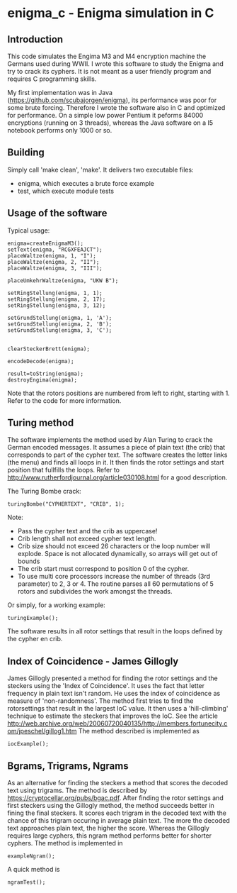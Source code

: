 # enigma_c - Enigma simulation in C
## Introduction
This code simulates the Engima M3 and M4 encryption machine the Germans used during WWII.
I wrote this software to study the Enigma and try to crack its cyphers. It
is not meant as a user friendly program and requires C programming skills.

My first implementation was in Java (https://github.com/scubajorgen/enigma), its performance was poor for some brute forcing. 
Therefore I wrote the software also in C and optimized for performance.
On a simple low power Pentium it peforms 84000 encryptions (running on 3 threads), whereas the Java software on a I5 notebook 
performs only 1000 or so.

## Building
Simply call 'make clean', 'make'.
It delivers two executable files:
* enigma, which executes a brute force example
* test, which execute module tests


## Usage of the software

Typical usage:
    
    enigma=createEnigmaM3();
    setText(enigma, "RCGXFEAJCT");
    placeWaltze(enigma, 1, "I");
    placeWaltze(enigma, 2, "II");
    placeWaltze(enigma, 3, "III");
    
    placeUmkehrWaltze(enigma, "UKW B");
    
    setRingStellung(enigma, 1, 1);
    setRingStellung(enigma, 2, 17);
    setRingStellung(enigma, 3, 12);

    setGrundStellung(enigma, 1, 'A');
    setGrundStellung(enigma, 2, 'B');
    setGrundStellung(enigma, 3, 'C');

    
    clearSteckerBrett(enigma);
    
    encodeDecode(enigma);

    result=toString(enigma);
    destroyEngima(enigma);
    
Note that the rotors positions are numbered from left to right, starting with 1.
Refer to the code for more information.

## Turing method

The software implements the method used by Alan Turing to crack the German encoded messages. It assumes a piece of plain text (the crib) that corresponds to part of the cypher text. The software creates the letter links (the menu) and finds all loops in it. It then finds the rotor settings and start position that fullfills the loops.
Refer to http://www.rutherfordjournal.org/article030108.html for a good description.

The Turing Bombe crack:

    turingBombe("CYPHERTEXT", "CRIB", 1);

Note:
* Pass the cypher text and the crib as uppercase! 
* Crib length shall not exceed cypher text length. 
* Crib size should not exceed 26 characters or the loop number will explode. Space is not allocated dynamically, so arrays will get out of bounds
* The crib start must correspond to position 0 of the cypher. 
* To use multi core processors increase the number of threads (3rd parameter) to 2, 3 or 4. The routine parses all 60 permutations of 5 rotors and subdivides the work amongst the threads.

Or simply, for a working example:

    turingExample();

The software results in all rotor settings that result in the loops defined by the cypher en crib.

## Index of Coincidence - James Gillogly
James Gillogly presented a method for finding the rotor settings and the steckers using the 'Index of Coincidence'.
It uses the fact that letter frequency in plain text isn't random. He uses the index of coincidence as measure of 'non-randomness'. The method first tries to find the rotorsettings that result in the largest IoC value. It then uses a 'hill-climbing' technique to estimate the steckers that improves the IoC. 
See the article http://web.archive.org/web/20060720040135/http://members.fortunecity.com/jpeschel/gillog1.htm
The method described is implemented as 

    iocExample();

## Bgrams, Trigrams, Ngrams
As an alternative for finding the steckers a method that scores the decoded text using trigrams. The method is described by https://cryptocellar.org/pubs/bgac.pdf.
After finding the rotor settings and first steckers using the Gillogly method, the method succeeds better in fining the final steckers. It scores each trigram in the decoded text with the chance of this trigram occuring in average plain text. The more the decoded text approaches plain text, the higher the score. 
Whereas the Gillogly requires large cyphers, this ngram method performs better for shorter cyphers. The method is implemented in 

    exampleNgram();

A quick method is
 
    ngramTest();
